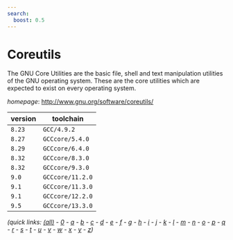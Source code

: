 ```yaml
---
search:
  boost: 0.5
---
```

# Coreutils

The GNU Core Utilities are the basic file, shell and text manipulation utilities of the  GNU operating system.  These are the core utilities which are expected to exist on every operating system.

*homepage*: <http://www.gnu.org/software/coreutils/>

version | toolchain
--------|----------
``8.23`` | ``GCC/4.9.2``
``8.27`` | ``GCCcore/5.4.0``
``8.29`` | ``GCCcore/6.4.0``
``8.32`` | ``GCCcore/8.3.0``
``8.32`` | ``GCCcore/9.3.0``
``9.0`` | ``GCCcore/11.2.0``
``9.1`` | ``GCCcore/11.3.0``
``9.1`` | ``GCCcore/12.2.0``
``9.5`` | ``GCCcore/13.3.0``


*(quick links: [(all)](../index.md) - [0](../0/index.md) - [a](../a/index.md) - [b](../b/index.md) - [c](../c/index.md) - [d](../d/index.md) - [e](../e/index.md) - [f](../f/index.md) - [g](../g/index.md) - [h](../h/index.md) - [i](../i/index.md) - [j](../j/index.md) - [k](../k/index.md) - [l](../l/index.md) - [m](../m/index.md) - [n](../n/index.md) - [o](../o/index.md) - [p](../p/index.md) - [q](../q/index.md) - [r](../r/index.md) - [s](../s/index.md) - [t](../t/index.md) - [u](../u/index.md) - [v](../v/index.md) - [w](../w/index.md) - [x](../x/index.md) - [y](../y/index.md) - [z](../z/index.md))*


